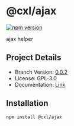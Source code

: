 # @cxl/ajax 
	
[![npm version](https://badge.fury.io/js/%40cxl%2Fajax.svg)](https://badge.fury.io/js/%40cxl%2Fajax)

ajax helper

## Project Details

-   Branch Version: [0.0.2](https://npmjs.com/package/@cxl/ajax/v/0.0.2)
-   License: GPL-3.0
-   Documentation: [Link](https://cxlio.github.io/cxl/ajax)

## Installation

	npm install @cxl/ajax

